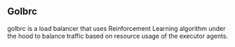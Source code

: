 ## Golbrc

golbrc is a load balancer that uses Reinforcement Learning algorithm under the hood to balance traffic based on resource usage of the executor agents.

